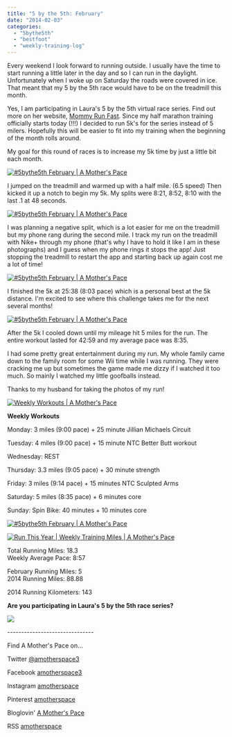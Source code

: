 ```yaml
---
title: "5 by the 5th: February"
date: "2014-02-03"
categories: 
  - "5bythe5th"
  - "bestfoot"
  - "weekly-training-log"
---
```


Every weekend I look forward to running outside. I usually have the time to start running a little later in the day and so I can run in the daylight. Unfortunately when I woke up on Saturday the roads were covered in ice. That meant that my 5 by the 5th race would have to be on the treadmill this month.  
  
Yes, I am participating in Laura's 5 by the 5th virtual race series. Find out more on her website, [Mommy Run Fast](http://www.mommyrunfast.com/). Since my half marathon training officially starts today (!!!) I decided to run 5k's for the series instead of 5 milers. Hopefully this will be easier to fit into my training when the beginning of the month rolls around.  
  
My goal for this round of races is to increase my 5k time by just a little bit each month.   
  

[![#5bythe5th February | A Mother's Pace](images/IMG_20140201_113712-001.jpg "#5bythe5th February | A Mother's Pace")](http://amotherspace.net/wp-content/uploads/2014/02/IMG_20140201_113712-001.jpg)

  
I jumped on the treadmill and warmed up with a half mile. (6.5 speed) Then kicked it up a notch to begin my 5k. My splits were 8:21, 8:52, 8:10 with the last .1 at 48 seconds.  
  

[![#5bythe5th February | A Mother's Pace](images/IMG_20140201_114854-001.jpg "#5bythe5th February | A Mother's Pace")](http://amotherspace.net/wp-content/uploads/2014/02/IMG_20140201_114854-001.jpg)

  
I was planning a negative split, which is a lot easier for me on the treadmill but my phone rang during the second mile. I track my run on the treadmill with Nike+ through my phone (that's why I have to hold it like I am in these photographs) and I guess when my phone rings it stops the app! Just stopping the treadmill to restart the app and starting back up again cost me a lot of time!  
  

[![#5bythe5th February | A Mother's Pace](images/IMG_20140201_115021-001.jpg "#5bythe5th February | A Mother's Pace")](http://amotherspace.net/wp-content/uploads/2014/02/IMG_20140201_115021-001.jpg)

  
I finished the 5k at 25:38 (8:03 pace) which is a personal best at the 5k distance. I'm excited to see where this challenge takes me for the next several months!  
  

[![#5bythe5th February | A Mother's Pace](images/IMAG4337.jpg "#5bythe5th February | A Mother's Pace")](http://amotherspace.net/wp-content/uploads/2014/02/IMAG4337.jpg)

  
After the 5k I cooled down until my mileage hit 5 miles for the run. The entire workout lasted for 42:59 and my average pace was 8:35. 
  
I had some pretty great entertainment during my run. My whole family came down to the family room for some Wii time while I was running. They were cracking me up but sometimes the game made me dizzy if I watched it too much. So mainly I watched my little goofballs instead.  
  
Thanks to my husband for taking the photos of my run!  
  
  
  

[![Weekly Workouts | A Mother's Pace](images/Weekly+Workouts6.jpg "Weekly Workouts | A Mother's Pace")](http://amotherspace.net/wp-content/uploads/2014/02/Weekly+Workouts7.jpg)

  
**Weekly Workouts**  
  
Monday: 3 miles (9:00 pace) + 25 minute Jillian Michaels Circuit  
  
Tuesday: 4 miles (9:00 pace) + 15 minute NTC Better Butt workout  
  
Wednesday: REST  
  
Thursday: 3.3 miles (9:05 pace) + 30 minute strength  
  
Friday: 3 miles (9:14 pace) + 15 minutes NTC Sculpted Arms  
  
Saturday: 5 miles (8:35 pace) + 6 minutes core  
  
Sunday: Spin Bike: 40 minutes + 10 minutes core  
  
  
  

[![#5bythe5th February | A Mother's Pace](images/NikeFeb2.PNG "#5bythe5th February | A Mother's Pace")](http://2.bp.blogspot.com/-Sm3ZZovB2xg/Uu1uSyt3NRI/AAAAAAAAXu4/VscNFtmHHhM/s1600/NikeFeb2.PNG)

  

  

[![Run This Year | Weekly Training Miles | A Mother's Pace](images/2014-Badge2_zps954d25233.jpg "Run This Year | Weekly Training Miles | A Mother's Pace")](http://runninghutch.com/runthisyear/)

Total Running Miles: 18.3  
Weekly Average Pace: 8:57  
  
February Running Miles: 5  
2014 Running Miles: 88.88  
  
2014 Running Kilometers: 143   
  
  
  
  

**Are you participating in Laura's 5 by the 5th race series?** 

[![](images/Bestfoot+This+Week+Link+Up_thumb%255B2%255D3.jpg)](http://runtothefinish.com/)

  

  

  

  

\-------------------------------

  

Find A Mother's Pace on...  
  
Twitter [@amotherspace3](https://twitter.com/amotherspace3)  
  
Facebook [amotherspace3](http://facebook.com/amotherspace3)  
  
Instagram [amotherspace](http://instagram.com/amotherspace)  
  
Pinterest [amotherspace](http://pinterest.com/amotherspace/)  
  
Bloglovin' [A Mother's Pace](http://www.bloglovin.com/en/blog/6680087)  
  
RSS [amotherspace](http://feeds.feedburner.com/amotherspace)
